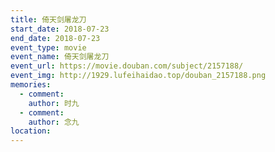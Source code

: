 ```yaml
---
title: 倚天剑屠龙刀
start_date: 2018-07-23
end_date: 2018-07-23
event_type: movie
event_name: 倚天剑屠龙刀
event_url: https://movie.douban.com/subject/2157188/
event_img: http://1929.lufeihaidao.top/douban_2157188.png
memories:
  - comment: 
    author: 时九
  - comment: 
    author: 念九
location: 
---
```

